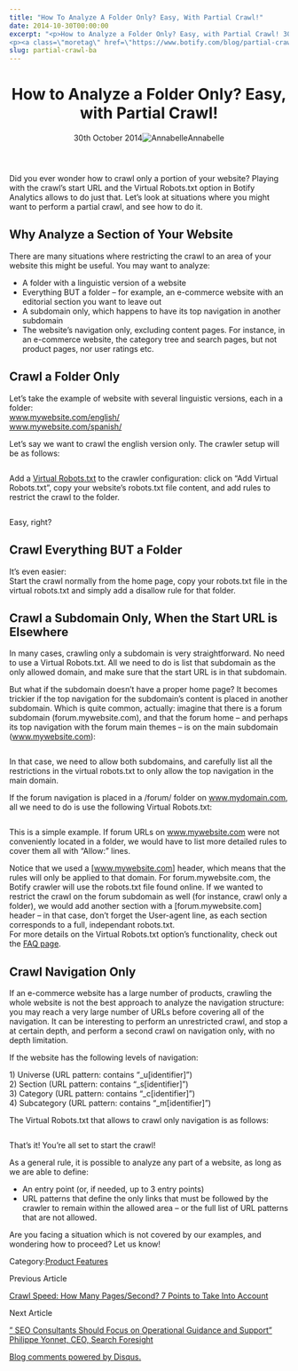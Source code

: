 ```yaml
---
title: "How To Analyze A Folder Only? Easy, With Partial Crawl!"
date: 2014-10-30T00:00:00
excerpt: "<p>How to Analyze a Folder Only? Easy, with Partial Crawl! 30th October 2014Annabelle Did you ever wonder how to crawl only a portion of your website? Playing with the crawl&#8217;s start URL and the Virtual Robots.txt option in Botify Analytics allows to do just that. Let&#8217;s look at situations where you might want to perform&hellip; </p>
<p><a class=\"moretag\" href=\"https://www.botify.com/blog/partial-crawl-ba\">Read the full article</a></p>"
slug: partial-crawl-ba
---
```


<header class="text-center">
<h1 class="font-internacional font-regular normal text-header-one leading-header-one text-typography-accent-2">How to Analyze a Folder Only? Easy, with Partial Crawl!</h1>
<div class="flex items-center justify-center my-3"><span class="mr-1 font-internacional font-regular normal text-base leading-none text-typography-primary-lighter">30th October 2014</span><img decoding="async" alt="Annabelle" class="rounded-full w-10 h-10" src="//images.ctfassets.net/tp56mevc46jo/2fCkDEsbiQSWGIkcWs40mG/e548033eda97a957ca690bdc814ed048/HS-PNG-100x100-Annabelle_Bouard.png"><span class="ml-1 font-internacional font-regular normal text-base leading-none text-typography-primary">Annabelle</span></div>
</header>
<p><span class="font-roboto font-regular normal text-base leading-none Markdown__Container"></span></p>
<p>Did you ever wonder how to crawl only a portion of your website? Playing with the crawl&#8217;s start URL and the Virtual Robots.txt option in Botify Analytics allows to do just that. Let&#8217;s look at situations where you might want to perform a partial crawl, and see how to do it.</p>
<h2 id="why-analyze-a-section-of-your-website">Why Analyze a Section of Your Website</h2>
<p>There are many situations where restricting the crawl to an area of your website this might be useful. You may want to analyze:</p>
<ul>
<li>A folder with a linguistic version of a website</li>
<li>Everything BUT a folder &#8211; for example, an e-commerce website with an editorial section you want to leave out</li>
<li>A subdomain only, which happens to have its top navigation in another subdomain</li>
<li>The website&#8217;s navigation only, excluding content pages. For instance, in an e-commerce website, the category tree and search pages, but not product pages, nor user ratings etc.</li>
</ul>
<h2 id="crawl-a-folder-only">Crawl a Folder Only</h2>
<p>Let&#8217;s take the example of website with several linguistic versions, each in a folder:<br />
<a href="http://www.mywebsite.com/english/">www.mywebsite.com/english/</a><br />
<a href="http://www.mywebsite.com/spanish/">www.mywebsite.com/spanish/</a></p>
<p>Let&#8217;s say we want to crawl the english version only. The crawler setup will be as follows:</p>
<p><img decoding="async" alt="" src="https://gm01botify.wpengine.com/wp-content/uploads/2020/01/20141030_051437_Partial-domain-startURL.png"></p>
<p>Add a <a href="https://www.botify.com/blog/virtual-robots-txt">Virtual Robots.txt</a> to the crawler configuration: click on &#8220;Add Virtual Robots.txt&#8221;, copy your website&#8217;s robots.txt file content, and add rules to restrict the crawl to the folder.</p>
<p><img decoding="async" alt="" src="https://gm01botify.wpengine.com/wp-content/uploads/2020/01/20141029_042340_Partial-virtual-robots-txt.png"></p>
<p>Easy, right?</p>
<h2 id="crawl-everything-but-a-folder">Crawl Everything BUT a Folder</h2>
<p>It&#8217;s even easier:<br />
Start the crawl normally from the home page, copy your robots.txt file in the virtual robots.txt and simply add a disallow rule for that folder.</p>
<h2 id="crawl-a-subdomain-only-when-the-start-url-is-elsewhere">Crawl a Subdomain Only, When the Start URL is Elsewhere</h2>
<p>In many cases, crawling only a subdomain is very straightforward. No need to use a Virtual Robots.txt. All we need to do is list that subdomain as the only allowed domain, and make sure that the start URL is in that subdomain.</p>
<p>But what if the subdomain doesn&#8217;t have a proper home page? It becomes trickier if the top navigation for the subdomain&#8217;s content is placed in another subdomain. Which is quite common, actually: imagine that there is a forum subdomain (forum.mywebsite.com), and that the forum home &#8211; and perhaps its top navigation with the forum main themes &#8211; is on the main subdomain (<a href="http://www.mywebsite.com">www.mywebsite.com</a>):</p>
<p><img decoding="async" alt="" src="https://gm01botify.wpengine.com/wp-content/uploads/2020/01/20141030_062304_Partial-structure.png"></p>
<p>In that case, we need to allow both subdomains, and carefully list all the restrictions in the virtual robots.txt to only allow the top navigation in the main domain.</p>
<p>If the forum navigation is placed in a /forum/ folder on <a href="http://www.mydomain.com">www.mydomain.com</a>, all we need to do is use the following Virtual Robots.txt:</p>
<p><img decoding="async" alt="" src="https://gm01botify.wpengine.com/wp-content/uploads/2020/01/20141029_071758_Partial-virtual-robots-txt2.png"></p>
<p>This is a simple example. If forum URLs on <a href="http://www.mywebsite.com">www.mywebsite.com</a> were not conveniently located in a folder, we would have to list more detailed rules to cover them all with &#8220;Allow:&#8221; lines.</p>
<p>Notice that we used a [<a href="http://www.mywebsite.com%5D">www.mywebsite.com]</a> header, which means that the rules will only be applied to that domain. For forum.mywebsite.com, the Botify crawler will use the robots.txt file found online. If we wanted to restrict the crawl on the forum subdomain as well (for instance, crawl only a folder), we would add another section with a [forum.mywebsite.com] header &#8211; in that case, don&#8217;t forget the User-agent line, as each section corresponds to a full, independant robots.txt.<br />
For more details on the Virtual Robots.txt option&#8217;s functionality, check out the <a href="https://www.botify.com/support/#virtual">FAQ page</a>.</p>
<h2 id="crawl-navigation-only">Crawl Navigation Only</h2>
<p>If an e-commerce website has a large number of products, crawling the whole website is not the best approach to analyze the navigation structure: you may reach a very large number of URLs before covering all of the navigation. It can be interesting to perform an unrestricted crawl, and stop a at certain depth, and perform a second crawl on navigation only, with no depth limitation.</p>
<p>If the website has the following levels of navigation:</p>
<p>1) Universe (URL pattern: contains &#8220;_u[identifier]&#8221;)<br />
2) Section (URL pattern: contains &#8220;_s[identifier]&#8221;)<br />
3) Category (URL pattern: contains &#8220;_c[identifier]&#8221;)<br />
4) Subcategory (URL pattern: contains &#8220;_m[identifier]&#8221;)</p>
<p>The Virtual Robots.txt that allows to crawl only navigation is as follows:</p>
<p><img decoding="async" alt="" src="https://gm01botify.wpengine.com/wp-content/uploads/2020/01/20141030_045637_Partial-virtual-robots-txt-nav.png"></p>
<p>That&#8217;s it! You&#8217;re all set to start the crawl!</p>
<p>As a general rule, it is possible to analyze any part of a website, as long as we are able to define:</p>
<ul>
<li>An entry point (or, if needed, up to 3 entry points)</li>
<li>URL patterns that define the only links that must be followed by the crawler to remain within the allowed area &#8211; or the full list of URL patterns that are not allowed.</li>
</ul>
<p>Are you facing a situation which is not covered by our examples, and wondering how to proceed? Let us know!</p>
<div class="tags leading-big border-t border-b border-brand-quaternary-lighter mt-4"><span class="mr-1 font-roboto font-regular normal text-base leading-none">Category:</span><span><a class="uppercase text-typography-accent-1" href="/platform">Product Features</a></span></div>
<footer class="flex justify-center my-5 mx-5">
<div class="mr-1 w-1/2 text-right">
<p><span class="font-internacional font-regular normal text-base leading-none text-typography-primary">Previous Article</span></p>
<p><a class="inline-block mt-2" href="/blog/crawler-impact-performance"><span class="font-roboto font-regular normal text-base leading-none text-typography-accent-4">Crawl Speed: How Many Pages/Second? 7 Points to Take Into Account</span></a></p>
</div>
<div class="ml-1 w-1/2">
<p><span class="font-internacional font-regular normal text-base leading-none text-typography-primary">Next Article</span></p>
<p><a class="inline-block mt-2" href="/blog/interview-with-philippe-yonnet"><span class="font-roboto font-regular normal text-base leading-none text-typography-accent-4">&#8221; SEO Consultants Should Focus on Operational Guidance and Support&#8221; Philippe Yonnet, CEO, Search Foresight</span></a></p>
</div>
</footer>
<div shortname="botify" title="How to Analyze a Folder Only? Easy, with Partial Crawl!" url="https://www.botify.com/blog/partial-crawl-BA">
<div id="disqus_thread_old"></div>
<p><a class="dsq-brlink" href="http://disqus.com">Blog comments powered by <span class="logo-disqus">Disqus</span>.</a></p>
</div>
